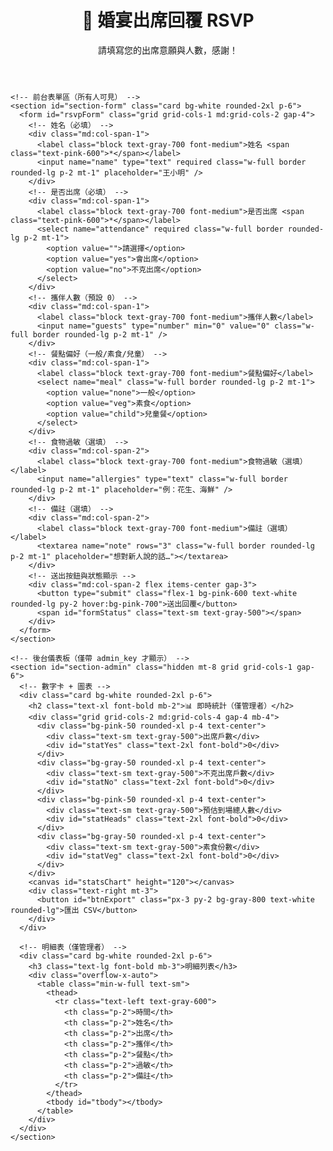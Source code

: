 <index html>
<html lang="zh-TW">
<head>
  <meta charset="UTF-8" />
  <meta name="viewport" content="width=device-width, initial-scale=1.0" />
  <title>婚宴出席回覆（RSVP）</title>
  <!-- Tailwind：快速排版用 -->
  <script src="https://cdn.tailwindcss.com"></script>
  <!-- Chart.js：後台圓餅圖用 -->
  <script src="https://cdn.jsdelivr.net/npm/chart.js"></script>
  <style>
    .card{box-shadow:0 10px 25px rgba(0,0,0,.06)}
  </style>
</head>
<body class="bg-pink-50 min-h-screen">
  <div class="max-w-4xl mx-auto p-6">
    <!-- 頁首標題區 -->
    <header class="text-center mb-6">
      <h1 class="text-3xl font-bold text-pink-700">💌 婚宴出席回覆 RSVP</h1>
      <p class="text-gray-600">請填寫您的出席意願與人數，感謝！</p>
    </header>

    <!-- 前台表單區（所有人可見） -->
    <section id="section-form" class="card bg-white rounded-2xl p-6">
      <form id="rsvpForm" class="grid grid-cols-1 md:grid-cols-2 gap-4">
        <!-- 姓名（必填） -->
        <div class="md:col-span-1">
          <label class="block text-gray-700 font-medium">姓名 <span class="text-pink-600">*</span></label>
          <input name="name" type="text" required class="w-full border rounded-lg p-2 mt-1" placeholder="王小明" />
        </div>
        <!-- 是否出席（必填） -->
        <div class="md:col-span-1">
          <label class="block text-gray-700 font-medium">是否出席 <span class="text-pink-600">*</span></label>
          <select name="attendance" required class="w-full border rounded-lg p-2 mt-1">
            <option value="">請選擇</option>
            <option value="yes">會出席</option>
            <option value="no">不克出席</option>
          </select>
        </div>
        <!-- 攜伴人數（預設 0） -->
        <div class="md:col-span-1">
          <label class="block text-gray-700 font-medium">攜伴人數</label>
          <input name="guests" type="number" min="0" value="0" class="w-full border rounded-lg p-2 mt-1" />
        </div>
        <!-- 餐點偏好（一般/素食/兒童） -->
        <div class="md:col-span-1">
          <label class="block text-gray-700 font-medium">餐點偏好</label>
          <select name="meal" class="w-full border rounded-lg p-2 mt-1">
            <option value="none">一般</option>
            <option value="veg">素食</option>
            <option value="child">兒童餐</option>
          </select>
        </div>
        <!-- 食物過敏（選填） -->
        <div class="md:col-span-2">
          <label class="block text-gray-700 font-medium">食物過敏（選填）</label>
          <input name="allergies" type="text" class="w-full border rounded-lg p-2 mt-1" placeholder="例：花生、海鮮" />
        </div>
        <!-- 備註（選填） -->
        <div class="md:col-span-2">
          <label class="block text-gray-700 font-medium">備註（選填）</label>
          <textarea name="note" rows="3" class="w-full border rounded-lg p-2 mt-1" placeholder="想對新人說的話…"></textarea>
        </div>
        <!-- 送出按鈕與狀態顯示 -->
        <div class="md:col-span-2 flex items-center gap-3">
          <button type="submit" class="flex-1 bg-pink-600 text-white rounded-lg py-2 hover:bg-pink-700">送出回覆</button>
          <span id="formStatus" class="text-sm text-gray-500"></span>
        </div>
      </form>
    </section>

    <!-- 後台儀表板（僅帶 admin_key 才顯示） -->
    <section id="section-admin" class="hidden mt-8 grid grid-cols-1 gap-6">
      <!-- 數字卡 + 圖表 -->
      <div class="card bg-white rounded-2xl p-6">
        <h2 class="text-xl font-bold mb-2">📊 即時統計（僅管理者）</h2>
        <div class="grid grid-cols-2 md:grid-cols-4 gap-4 mb-4">
          <div class="bg-pink-50 rounded-xl p-4 text-center">
            <div class="text-sm text-gray-500">出席戶數</div>
            <div id="statYes" class="text-2xl font-bold">0</div>
          </div>
          <div class="bg-gray-50 rounded-xl p-4 text-center">
            <div class="text-sm text-gray-500">不克出席戶數</div>
            <div id="statNo" class="text-2xl font-bold">0</div>
          </div>
          <div class="bg-pink-50 rounded-xl p-4 text-center">
            <div class="text-sm text-gray-500">預估到場總人數</div>
            <div id="statHeads" class="text-2xl font-bold">0</div>
          </div>
          <div class="bg-gray-50 rounded-xl p-4 text-center">
            <div class="text-sm text-gray-500">素食份數</div>
            <div id="statVeg" class="text-2xl font-bold">0</div>
          </div>
        </div>
        <canvas id="statsChart" height="120"></canvas>
        <div class="text-right mt-3">
          <button id="btnExport" class="px-3 py-2 bg-gray-800 text-white rounded-lg">匯出 CSV</button>
        </div>
      </div>

      <!-- 明細表（僅管理者） -->
      <div class="card bg-white rounded-2xl p-6">
        <h3 class="text-lg font-bold mb-3">明細列表</h3>
        <div class="overflow-x-auto">
          <table class="min-w-full text-sm">
            <thead>
              <tr class="text-left text-gray-600">
                <th class="p-2">時間</th>
                <th class="p-2">姓名</th>
                <th class="p-2">出席</th>
                <th class="p-2">攜伴</th>
                <th class="p-2">餐點</th>
                <th class="p-2">過敏</th>
                <th class="p-2">備註</th>
              </tr>
            </thead>
            <tbody id="tbody"></tbody>
          </table>
        </div>
      </div>
    </section>
  </div>

  <script>
    // ====== 可調整設定（必改） ======
    const CONFIG = {
      apiBase: "https://script.google.com/macros/s/【AKfycbxzyoijk5WxFAK-mk_KUNtrpbOtgUM0_yWwUfeCqOPLToqJx4GpuITUgEhdAKmdYC6Auw】/exec", // ← 你的 GAS Web App URL（/exec）
      adminKey: "123456" // ← 與後端 ADMIN_KEY 一致
    };

    // 前台：提交表單
    const form = document.getElementById('rsvpForm');
    const formStatus = document.getElementById('formStatus');
    form.addEventListener('submit', async (e) => {
      e.preventDefault();
      formStatus.textContent = '送出中…';

      // 取表單內容
      const fd = new FormData(form);
      const payload = {
        name: (fd.get('name')||'').trim(),
        attendance: fd.get('attendance'),
        guests: Number(fd.get('guests')||0),
        meal: fd.get('meal')||'none',
        allergies: (fd.get('allergies')||'').trim(),
        note: (fd.get('note')||'').trim()
      };

      // 簡單檢核
      if (!payload.name || !payload.attendance) {
        formStatus.textContent = '請完整填寫必填欄位。';
        return;
      }

      try {
        // 呼叫後端（POST JSON）
        const res = await fetch(CONFIG.apiBase, {
          method: 'POST',
          headers: { 'Content-Type': 'application/json' },
          body: JSON.stringify({ action: 'submit', data: payload })
        });
        const json = await res.json();
        if (json.ok) {
          form.reset();
          formStatus.textContent = '已收到，謝謝您的回覆！';
          setTimeout(() => formStatus.textContent = '', 2500);
        } else {
          formStatus.textContent = '送出失敗，請稍後再試。';
        }
      } catch (err) {
        console.error(err);
        formStatus.textContent = '連線發生問題。';
      }
    });

    // 決定是否顯示後台：?admin_key=...
    const params = new URLSearchParams(location.search);
    const adminKey = params.get('admin_key');
    const isAdmin = adminKey && adminKey === CONFIG.adminKey;
    if (isAdmin) {
      document.getElementById('section-admin').classList.remove('hidden');
      initAdmin();
    }

    // 後台初始化
    let chart;
    async function initAdmin(){
      await refreshStats();
      setInterval(refreshStats, 20*1000); // 每 20 秒更新一次
      document.getElementById('btnExport').addEventListener('click', exportCSV);
    }

    // 後台拉統計 + 明細
    async function refreshStats(){
      try{
        const url = `${CONFIG.apiBase}?action=stats&admin_key=${encodeURIComponent(adminKey)}`;
        const res = await fetch(url);
        const json = await res.json();
        if(!json.ok) return;
        const { summary, rows } = json;

        // 更新數字卡
        byId('statYes').textContent = summary.yesCount;
        byId('statNo').textContent = summary.noCount;
        byId('statHeads').textContent = summary.expectedHeads;
        byId('statVeg').textContent = summary.vegCount;

        // 更新圖表
        const data = { labels: ['會出席','不克出席'], datasets: [{ data: [summary.yesCount, summary.noCount] }] };
        const ctx = byId('statsChart').getContext('2d');
        if(chart) chart.destroy();
        chart = new Chart(ctx, { type: 'doughnut', data });

        // 更新明細表
        const tbody = byId('tbody');
        tbody.innerHTML = rows.map(r => `
          <tr class="border-t">
            <td class="p-2">${escapeHTML(r.timestamp)}</td>
            <td class="p-2">${escapeHTML(r.name)}</td>
            <td class="p-2">${r.attendance==='yes'?'出席':'不克'}</td>
            <td class="p-2">${Number(r.guests)||0}</td>
            <td class="p-2">${r.meal==='veg'?'素食':(r.meal==='child'?'兒童':'一般')}</td>
            <td class="p-2">${escapeHTML(r.allergies||'')}</td>
            <td class="p-2">${escapeHTML(r.note||'')}</td>
          </tr>
        `).join('');
      }catch(err){
        console.error(err);
      }
    }

    // 匯出 CSV（由後端直接產出）
    function exportCSV(){
      const url = `${CONFIG.apiBase}?action=export&admin_key=${encodeURIComponent(adminKey)}`;
      window.open(url, '_blank');
    }

    // 小工具
    function byId(id){ return document.getElementById(id); }
    function escapeHTML(s){ return (s||'').replace(/[&<>\"]/g, c => ({'&':'&amp;','<':'&lt;','>':'&gt;','\"':'&quot;'}[c])); }
  </script>
</body>
</html>
